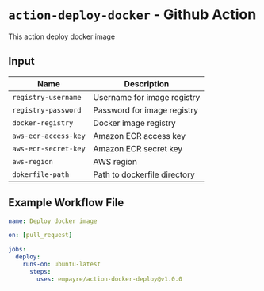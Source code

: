 # `action-deploy-docker` - **Github Action**

This action deploy docker image

## Input

| Name                 | Description                                                                                    |
| ------------------   | ---------------------------------------------------------------------------------------------- |
| `registry-username`  | Username for image registry                                                                    |
| `registry-password`  | Password for image registry                                                                    |
| `docker-registry`    | Docker image registry                                                                          |
| `aws-ecr-access-key` | Amazon ECR access key                                                                          |
| `aws-ecr-secret-key` | Amazon ECR secret key                                                                          |
| `aws-region`         | AWS region                                                                                     |
| `dokerfile-path`     | Path to dockerfile directory                                                                   |

## Example Workflow File

```yaml
name: Deploy docker image

on: [pull_request]

jobs:
  deploy:
    runs-on: ubuntu-latest
      steps:
        uses: empayre/action-docker-deploy@v1.0.0
```
